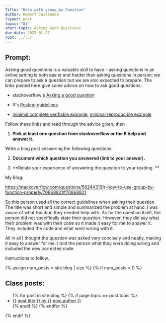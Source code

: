 ```yaml
---
Title: "Help with group_by Function"
Author: Robert Castaneda
layout: post
topic: "01"
short-topic: Asking Good Questions
due-date: 2022-01-27
root: ../../
---
```


## Prompt:

Asking good questions is a valuable skill to have - asking questions in an online setting is both easier and harder than asking questions in person: we can prepare to ask a question but we are also expected to prepare.
The links posted here give some advice on how to ask good questions:

- stackoverflow's [Asking a good question](http://stackoverflow.com/help/how-to-ask)

- R's [Posting guidelines](https://www.r-project.org/posting-guide.html)

- [minimal complete verifiable example](https://stackoverflow.com/help/mcve), [minimal reproducible example](https://www.tidyverse.org/help/)

Follow these links and read through the advice given, then

1. **Pick at least one question from stackoverflow or the R help and answer it.**

Write a blog post answering the following questions: 

2. **Document which question you answered (link to your answer).**

3. **Relate your experience of answering the question to your reading. **


My Blog:

https://stackoverflow.com/questions/58244319/r-how-to-use-group-by-function-properly/70868821#70868821

So this person used all the correct guidelines when asking their question. The title was short and simple and summarized the problem at hand. 
I was aware of what function they needed help with. As for the question itself, the person did not specifically state their question. 
However, they did say what their problem was with their code so it made it easy for me to answer it. They included the code and what went wrong with it.

All in all I thought the question was asked very concisely and neatly, making it easy to answer for me. I told the perosn what they were doing wrong and included the new corrected code.
 

<!--Go to [https://github.com/Stat585-at-ISU/blog](https://github.com/Stat585-at-ISU/blog) for instructions about how to prepare and submit your blog post.-->
Instructions to follow.


{% assign num_posts = site.blog | size %}
{% if num_posts > 0 %}
## Class posts:

<ul>
{% for post in site.blog %}
  {% if page.topic == post.topic %}
  <li><a href="{{ post.url }}">{{ post.title }} by {{ post.author }}</a></li>
  {% endif %}
{% endfor %}
</ul>
{% endif %}
